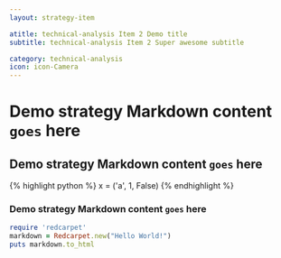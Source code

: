 ```yaml
---
layout: strategy-item

atitle: technical-analysis Item 2 Demo title 
subtitle: technical-analysis Item 2 Super awesome subtitle

category: technical-analysis
icon: icon-Camera
---
```


# Demo strategy Markdown content `goes` here
## Demo strategy Markdown content `goes` here

{% highlight python %}
x = ('a', 1, False)
{% endhighlight %}

### Demo strategy Markdown content `goes` here

```ruby
require 'redcarpet'
markdown = Redcarpet.new("Hello World!")
puts markdown.to_html
```